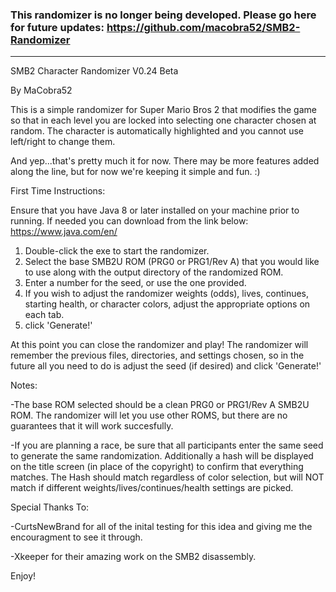 ### This randomizer is no longer being developed. Please go here for future updates: https://github.com/macobra52/SMB2-Randomizer

---

SMB2 Character Randomizer V0.24 Beta

By MaCobra52


This is a simple randomizer for Super Mario Bros 2 that modifies the game so that in each level you are locked into selecting one character chosen at random. The character is automatically highlighted and you cannot use left/right to change them.

And yep...that's pretty much it for now. There may be more features added along the line, but for now we're keeping it simple and fun. :)


First Time Instructions:

Ensure that you have Java 8 or later installed on your machine prior to running. If needed you can download from the link below:
https://www.java.com/en/

1. Double-click the exe to start the randomizer.
2. Select the base SMB2U ROM (PRG0 or PRG1/Rev A) that you would like to use along with the output directory of the randomized ROM.
3. Enter a number for the seed, or use the one provided.
4. If you wish to adjust the randomizer weights (odds), lives, continues, starting health, or character colors, adjust the appropriate options on each tab.
5. click 'Generate!'

At this point you can close the randomizer and play! The randomizer will remember the previous files, directories, and settings chosen, so in the future all you need to do is adjust the seed (if desired) and click 'Generate!'


Notes:

-The base ROM selected should be a clean PRG0 or PRG1/Rev A SMB2U ROM. The randomizer will let you use other ROMS, but there are no guarantees that it will work succesfully.

-If you are planning a race, be sure that all participants enter the same seed to generate the same randomization. Additionally a hash will be displayed on the title screen (in place of the copyright) to confirm that everything matches. The Hash should match regardless of color selection, but will NOT match if different weights/lives/continues/health settings are picked.


Special Thanks To: 

-CurtsNewBrand for all of the inital testing for this idea and giving me the encouragment to see it through.

-Xkeeper for their amazing work on the SMB2 disassembly.

Enjoy!
